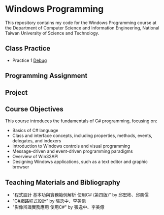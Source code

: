 # Windows Programming
This repository contains my code for the Windows Programming course at the Department of Computer Science and Information Engineering, National Taiwan University of Science and Technology.

## Class Practice
- Practice 1 [Debug](https://github.com/yxleong/NTUST-assignments/tree/main/CS1012701_PythonProgramming/Practice1_debug)

## Programming Assignment

## Project

## Course Objectives
This course introduces the fundamentals of C# programming, focusing on:
- Basics of C# language
- Class and interface concepts, including properties, methods, events, delegates, and indexers
- Introduction to Windows controls and visual programming
- Message-driven and event-driven programming paradigms
- Overview of Win32API
- Designing Windows applications, such as a text editor and graphic browser

## Teaching Materials and Bibliography
- "程式設計 基本功與實務範例解析 使用C# (第四版)" by 邱宏彬、邱奕儒
- "C#網路程式設計" by 張逸中、李美億
- "影像辨識實務應用 使用C#" by 張逸中、李美億
